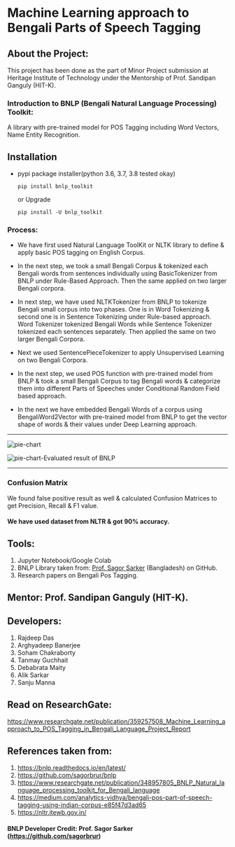 # Machine Learning approach to Bengali Parts of Speech Tagging



## About the Project:

This project has been done as the part of Minor Project submission at Heritage Institute of Technology under the Mentorship of Prof. Sandipan Ganguly (HIT-K).

### Introduction to BNLP (Bengali Natural Language Processing) Toolkit:

A library with pre-trained model for POS Tagging including Word Vectors, Name Entity Recognition.

## Installation

* 
  pypi package installer(python 3.6, 3.7, 3.8 tested okay)

  ``pip install bnlp_toolkit``

  or Upgrade

  ``pip install -U bnlp_toolkit``


### Process:


- We have first used Natural Language ToolKit or NLTK library to define & apply basic POS tagging on English Corpus.

- In the next step, we took a small Bengali Corpus & tokenized each Bengali words from sentences individually using BasicTokenizer from BNLP under Rule-Based Approach. Then the same applied on two larger Bengali corpora.

- In next step, we have used NLTKTokenizer from BNLP to tokenize Bengali small corpus into two phases. One is in Word Tokenizing & second one is in Sentence Tokenizing under Rule-based approach. Word Tokenizer tokenized Bengali Words while Sentence Tokenizer tokenized each sentences separately. Then applied the same on two larger Bengali Corpora.

- Next we used SentencePieceTokenizer to apply Unsupervised Learning on two Bengali Corpora.

- In the next step, we used POS function with pre-trained model from BNLP & took a small Bengali Corpus to tag Bengali words & categorize them into different Parts of Speeches under Conditional Random Field based approach.

- In the next we have embedded Bengali Words of a corpus using BengaliWord2Vector with pre-trained model from BNLP to get the vector shape of words & their values under Deep Learning approach.

--------------------------------------------------------------------------------------------------------------------------------------------------------------------------



![pie-chart](https://user-images.githubusercontent.com/44817007/158359964-970e0bfd-f4f2-4403-8863-a1b9bc1d6e25.png)

![pie-chart-Evaluated result of BNLP](https://user-images.githubusercontent.com/44817007/158361562-969f423a-b890-4bb9-aad4-360b5837c35b.png)


--------------------------------------------------------------------------------------------------------------------------------------------------------------------------

### Confusion Matrix

We found false positive result as well & calculated Confusion Matrices to get Precision, Recall & F1 value.

#### We have used dataset from NLTR & got 90% accuracy.

## Tools:

1. Jupyter Notebook/Google Colab
2. BNLP Library taken from: [Prof. Sagor Sarker](https://github.com/sagorbrur) (Bangladesh) on GitHub.
3. Research papers on Bengali Pos Tagging.


## Mentor: Prof. Sandipan Ganguly (HIT-K).

## Developers:

1. Rajdeep Das
2. Arghyadeep Banerjee
3. Soham Chakraborty
4. Tanmay Guchhait
5. Debabrata Maity
6. Alik Sarkar
7. Sanju Manna

## Read on ResearchGate:

https://www.researchgate.net/publication/359257508_Machine_Learning_approach_to_POS_Tagging_in_Bengali_Language_Project_Report

## References taken from:

1. https://bnlp.readthedocs.io/en/latest/
2. https://github.com/sagorbrur/bnlp
3. https://www.researchgate.net/publication/348957805_BNLP_Natural_language_processing_toolkit_for_Bengali_language
4. https://medium.com/analytics-vidhya/bengali-pos-part-of-speech-tagging-using-indian-corpus-e85f47d3ad65
5. https://nltr.itewb.gov.in/

#### BNLP Developer Credit: Prof. Sagor Sarker (https://github.com/sagorbrur)

